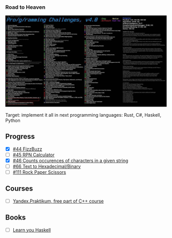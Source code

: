 ### Road to Heaven

![GitHub Logo](/challenges.jpg)

Target: implement it all in next programming languages: Rust, C#, Haskell, Python

## Progress

- [X] [#44 FizzBuzz](https://github.com/PatriotRossii/FizzBuzz)
- [ ] [#45 RPN Calculator](https://github.com/PatriotRossii/RPN-Calculator)
- [X] [#46 Counts occurences of characters in a given string](https://github.com/PatriotRossii/CountOfCharacters)
- [ ] [#66 Text to Hexadecimal/Binary](https://github.com/PatriotRossii/TextToHexBin)
- [ ] [#111 Rock Paper Scissors](https://github.com/PatriotRossii/RockPaperScissors) 

## Courses

- [ ] [Yandex.Praktikum, free part of C++ course](https://github.com/PatriotRossii/-/tree/master/%D0%9E%D1%81%D0%BD%D0%BE%D0%B2%D1%8B%20C%2B%2B.%20%D0%91%D0%B5%D1%81%D0%BF%D0%BB%D0%B0%D1%82%D0%BD%D1%8B%D0%B9%20%D0%B2%D0%B2%D0%BE%D0%B4%D0%BD%D1%8B%D0%B9%20%D0%BA%D1%83%D1%80%D1%81)

## Books

- [ ] [Learn you Haskell](https://github.com/PatriotRossii/LearnYouHaskell)
